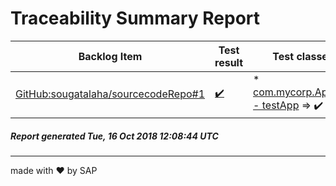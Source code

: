 # Traceability Summary Report
  
  
Backlog Item | Test result  | Test classes
------------ | ----------- | -----------
[GitHub:sougatalaha/sourcecodeRepo#1](https://github.com/sougatalaha/sourcecodeRepo/issues/1) | [:heavy_check_mark:](https://github.com/sougatalaha/traceabilityRepo/tree/master/GitHub/sougatalaha/sourcecodeRepo/1) |  * [com.mycorp.AppTest - testApp](C:\CTM\code\sourcecodeRepo\src\test\java\com\mycorp\AppTest.java) => :heavy_check_mark:<br>  
  
  
##### _Report generated Tue, 16 Oct 2018 12:08:44 UTC_  
-----
made with &#10084; by SAP